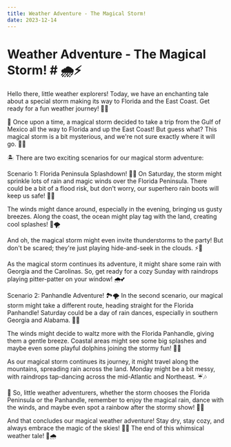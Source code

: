 ```yaml
---
title: Weather Adventure - The Magical Storm!
date: 2023-12-14
---
```

# Weather Adventure - The Magical Storm! # 🌧️⚡

Hello there, little weather explorers! Today, we have an enchanting tale about a special storm making its way to Florida and the East Coast. Get ready for a fun weather journey! 🚀🌈

🌊 Once upon a time, a magical storm decided to take a trip from the Gulf of Mexico all the way to Florida and up the East Coast! But guess what? This magical storm is a bit mysterious, and we're not sure exactly where it will go. 🤔🌀

🏝️ There are two exciting scenarios for our magical storm adventure:

Scenario 1: Florida Peninsula Splashdown! 🌴💦
On Saturday, the storm might sprinkle lots of rain and magic winds over the Florida Peninsula. There could be a bit of a flood risk, but don't worry, our superhero rain boots will keep us safe! 🌂👢

The winds might dance around, especially in the evening, bringing us gusty breezes. Along the coast, the ocean might play tag with the land, creating cool splashes! 🌊🌪️

And oh, the magical storm might even invite thunderstorms to the party! But don't be scared; they're just playing hide-and-seek in the clouds. ⚡🎉

As the magical storm continues its adventure, it might share some rain with Georgia and the Carolinas. So, get ready for a cozy Sunday with raindrops playing pitter-patter on your window! 🌧️💕

Scenario 2: Panhandle Adventure! 🏞️🌪️
In the second scenario, our magical storm might take a different route, heading straight for the Florida Panhandle! Saturday could be a day of rain dances, especially in southern Georgia and Alabama. 🕺💧

The winds might decide to waltz more with the Florida Panhandle, giving them a gentle breeze. Coastal areas might see some big splashes and maybe even some playful dolphins joining the stormy fun! 🐬🌊

As our magical storm continues its journey, it might travel along the mountains, spreading rain across the land. Monday might be a bit messy, with raindrops tap-dancing across the mid-Atlantic and Northeast. ☔🎶

🌟 So, little weather adventurers, whether the storm chooses the Florida Peninsula or the Panhandle, remember to enjoy the magical rain, dance with the winds, and maybe even spot a rainbow after the stormy show! 🌈💖

And that concludes our magical weather adventure! Stay dry, stay cozy, and always embrace the magic of the skies! 🚀✨ The end of this whimsical weather tale! 📖🌧️